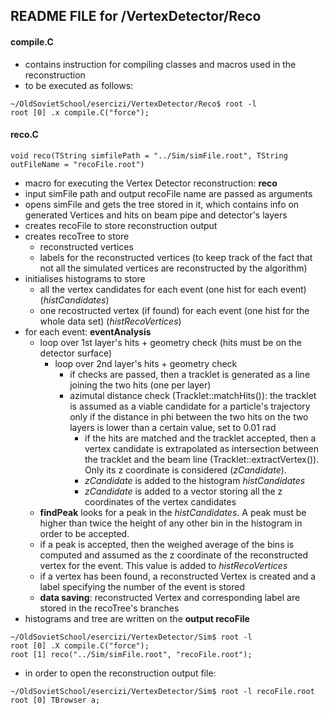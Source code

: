 ## README FILE for /VertexDetector/Reco


#### compile.C
- contains instruction for compiling classes and macros used in the reconstruction
- to be executed as follows:
```
~/OldSovietSchool/esercizi/VertexDetector/Reco$ root -l
root [0] .x compile.C("force");
```


#### reco.C
```
void reco(TString simfilePath = "../Sim/simFile.root", TString outFileName = "recoFile.root")
```
- macro for executing the Vertex Detector reconstruction: **reco**
- input simFile path and output recoFile name are passed as arguments
- opens simFile and gets the tree stored in it, which contains info on generated Vertices and hits on beam pipe and detector's layers
- creates recoFile to store reconstruction output
- creates recoTree to store
    - reconstructed vertices
    - labels for the reconstructed vertices (to keep track of the fact that not all the simulated vertices are reconstructed by the algorithm)
- initialises histograms to store
    - all the vertex candidates for each event (one hist for each event) (*histCandidates*)
    - one recostructed vertex (if found) for each event (one hist for the whole data set) (*histRecoVertices*)
- for each event: **eventAnalysis**
    - loop over 1st layer's hits + geometry check (hits must be on the detector surface)
        - loop over 2nd layer's hits + geometry check
            - if checks are passed, then a tracklet is generated as a line joining the two hits (one per layer)
            - azimutal distance check (Tracklet::matchHits()): the tracklet is assumed as a viable candidate for a particle's trajectory only if the distance in phi between the two hits on the two layers is lower than a certain value, set to 0.01 rad
                - if the hits are matched and the tracklet accepted, then a vertex candidate is extrapolated as intersection between the tracklet and the beam line (Tracklet::extractVertex()). Only its z coordinate is considered (*zCandidate*).
                - *zCandidate* is added to the histogram *histCandidates*
                - *zCandidate* is added to a vector storing all the z coordinates of the vertex candidates
    - **findPeak** looks for a peak in the *histCandidates*. A peak must be higher than twice the height of any other bin in the histogram in order to be accepted.
    - if a peak is accepted, then the weighed average of the bins is computed and assumed as the z coordinate of the reconstructed vertex for the event. This value is added to *histRecoVertices*
    - if a vertex has been found, a reconstructed Vertex is created and a label specifying the number of the event is stored
    - **data saving**: reconstructed Vertex and corresponding label are stored in the recoTree's branches
- histograms and tree are written on the **output recoFile**
```
~/OldSovietSchool/esercizi/VertexDetector/Sim$ root -l
root [0] .X compile.C("force");
root [1] reco("../Sim/simFile.root", "recoFile.root");
```
- in order to open the reconstruction output file:
```
~/OldSovietSchool/esercizi/VertexDetector/Sim$ root -l recoFile.root
root [0] TBrowser a;
```